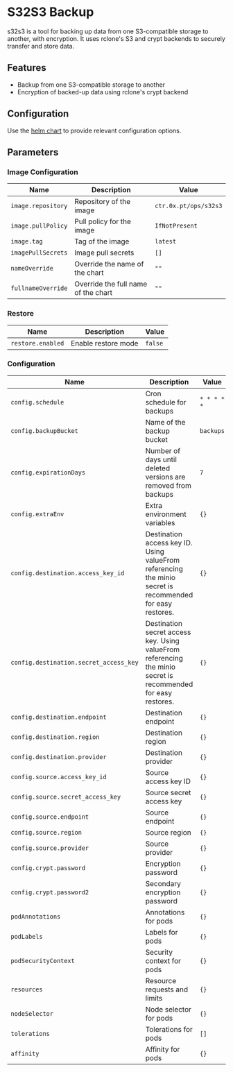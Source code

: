# S32S3 Backup

s32s3 is a tool for backing up data from one S3-compatible storage to another, with encryption. It uses rclone's S3 and crypt backends to securely transfer and store data.

## Features

- Backup from one S3-compatible storage to another
- Encryption of backed-up data using rclone's crypt backend

## Configuration

Use the [helm chart](./Chart.yaml) to provide relevant configuration options.

## Parameters

### Image Configuration

| Name               | Description                         | Value                 |
| ------------------ | ----------------------------------- | --------------------- |
| `image.repository` | Repository of the image             | `ctr.0x.pt/ops/s32s3` |
| `image.pullPolicy` | Pull policy for the image           | `IfNotPresent`        |
| `image.tag`        | Tag of the image                    | `latest`              |
| `imagePullSecrets` | Image pull secrets                  | `[]`                  |
| `nameOverride`     | Override the name of the chart      | `""`                  |
| `fullnameOverride` | Override the full name of the chart | `""`                  |

### Restore

| Name              | Description         | Value   |
| ----------------- | ------------------- | ------- |
| `restore.enabled` | Enable restore mode | `false` |

### Configuration

| Name                                   | Description                                                                                                   | Value       |
| -------------------------------------- | ------------------------------------------------------------------------------------------------------------- | ----------- |
| `config.schedule`                      | Cron schedule for backups                                                                                     | `* * * * *` |
| `config.backupBucket`                  | Name of the backup bucket                                                                                     | `backups`   |
| `config.expirationDays`                | Number of days until deleted versions are removed from backups                                                | `7`         |
| `config.extraEnv`                      | Extra environment variables                                                                                   | `{}`        |
| `config.destination.access_key_id`     | Destination access key ID. Using valueFrom referencing the minio secret is recommended for easy restores.     | `{}`        |
| `config.destination.secret_access_key` | Destination secret access key. Using valueFrom referencing the minio secret is recommended for easy restores. | `{}`        |
| `config.destination.endpoint`          | Destination endpoint                                                                                          | `{}`        |
| `config.destination.region`            | Destination region                                                                                            | `{}`        |
| `config.destination.provider`          | Destination provider                                                                                          | `{}`        |
| `config.source.access_key_id`          | Source access key ID                                                                                          | `{}`        |
| `config.source.secret_access_key`      | Source secret access key                                                                                      | `{}`        |
| `config.source.endpoint`               | Source endpoint                                                                                               | `{}`        |
| `config.source.region`                 | Source region                                                                                                 | `{}`        |
| `config.source.provider`               | Source provider                                                                                               | `{}`        |
| `config.crypt.password`                | Encryption password                                                                                           | `{}`        |
| `config.crypt.password2`               | Secondary encryption password                                                                                 | `{}`        |
| `podAnnotations`                       | Annotations for pods                                                                                          | `{}`        |
| `podLabels`                            | Labels for pods                                                                                               | `{}`        |
| `podSecurityContext`                   | Security context for pods                                                                                     | `{}`        |
| `resources`                            | Resource requests and limits                                                                                  | `{}`        |
| `nodeSelector`                         | Node selector for pods                                                                                        | `{}`        |
| `tolerations`                          | Tolerations for pods                                                                                          | `[]`        |
| `affinity`                             | Affinity for pods                                                                                             | `{}`        |

